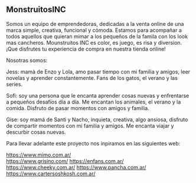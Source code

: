 MonstruitosINC
----------------

Somos un equipo de emprendedoras, dedicadas a la venta online de una marca simple, creativa, funcional y cómoda. Estamos para acompañar a todos aquellos que quieran mimar a los pequeños de la famila con los look mas cancheros. Mounstruitos INC es color, es juego, es risa y diversion. ¡Que disfrutes tu experiencia de compra en nuestra tienda online!


Nosotras somos:

Jess: mamà de Enzo y Lola, amo pasar tiempo con mi familia y amigos, leer novelas y aprender constantemente. Fans de los gatos, el verano y las series.

Sofi: soy una persona que le encanta aprender cosas nuevas y enfrentarse a pequeños desafíos día a día. Me encantan los animales, el verano y la comida. Disfruto de pasar momentos con amigos y familia.

Gise: soy mamá de Santi y Nacho, inquieta, creativa, algo ansiosa, disfruto de compartir momentos con mi familia y amigos. Me encanta viajar y descurbir cosas nuevas.


Para llevar adelante este proyecto nos inpiramos en las siguientes web:

https://www.mimo.com.ar/  
https://www.grisino.com/
https://enfans.com.ar/ 
https://www.cheeky.com.ar/
https://www.pancha.com.ar/ 
https://www.cartersoshkosh.com.ar/



